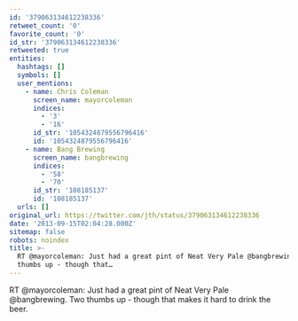 ```yaml
---
id: '379063134612238336'
retweet_count: '0'
favorite_count: '0'
id_str: '379063134612238336'
retweeted: true
entities:
  hashtags: []
  symbols: []
  user_mentions:
    - name: Chris Coleman
      screen_name: mayorcoleman
      indices:
        - '3'
        - '16'
      id_str: '1054324879556796416'
      id: '1054324879556796416'
    - name: Bang Brewing
      screen_name: bangbrewing
      indices:
        - '58'
        - '70'
      id_str: '108185137'
      id: '108185137'
  urls: []
original_url: https://twitter.com/jth/status/379063134612238336
date: '2013-09-15T02:04:28.000Z'
sitemap: false
robots: noindex
title: >-
  RT @mayorcoleman: Just had a great pint of Neat Very Pale @bangbrewing.  Two
  thumbs up - though that…
---
```


RT @mayorcoleman: Just had a great pint of Neat Very Pale @bangbrewing.  Two thumbs up - though that makes it hard to drink the beer.